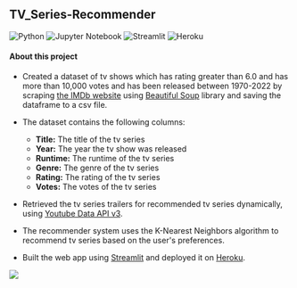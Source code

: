 ## TV_Series-Recommender
![Python](https://img.shields.io/badge/Python-FFD43B?style=for-the-badge&logo=python&logoColor=blue)
![Jupyter Notebook](https://img.shields.io/badge/jupyter-%23FA0F00.svg?style=for-the-badge&logo=jupyter&logoColor=white)
![Streamlit](https://img.shields.io/badge/Streamlit-FF4B4B?style=for-the-badge&logo=Streamlit&logoColor=white)
![Heroku](https://img.shields.io/badge/heroku-%23430098.svg?style=for-the-badge&logo=heroku&logoColor=white)

#### About this project
- Created a dataset of tv shows which has rating greater than 6.0 and has more than 10,000 votes and has been released between 1970-2022 by scraping [the IMDb website](https://www.imdb.com/search/title/?title_type=tv_series,tv_miniseries&release_date=1970-01-01,2022-02-12&user_rating=6.0,10.0&num_votes=10000,&languages=en&sort=user_rating,desc&count=100&start=) using [Beautiful Soup](https://www.crummy.com/software/BeautifulSoup/bs4/doc/) library and saving the dataframe to a csv file.
- The dataset contains the following columns:
  - **Title:** The title of the tv series
  - **Year:** The year the tv show was released
  - **Runtime:** The runtime of the tv series
  - **Genre:** The genre of the tv series
  - **Rating:** The rating of the tv series
  - **Votes:** The votes of the tv series

- Retrieved the tv series trailers for recommended tv series dynamically, using [Youtube Data API v3](https://developers.google.com/youtube/v3).
- The recommender system uses the K-Nearest Neighbors algorithm to recommend tv series based on the user's preferences.
- Built the web app using [Streamlit](https://streamlit.io) and deployed it on [Heroku](https://www.heroku.com
).

![](tv_series_recommender.gif)
